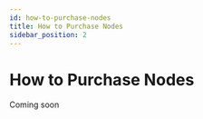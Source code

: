 ```yaml
---
id: how-to-purchase-nodes
title: How to Purchase Nodes
sidebar_position: 2
---
```


# How to Purchase Nodes

Coming soon
